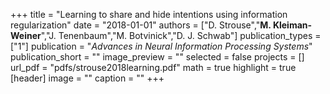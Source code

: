 +++
title = "Learning to share and hide intentions using information regularization"
date = "2018-01-01"
authors = ["D. Strouse","<b>M. Kleiman-Weiner</b>","J. Tenenbaum","M. Botvinick","D. J. Schwab"]
publication_types = ["1"]
publication = "_Advances in Neural Information Processing Systems_"
publication_short = ""
image_preview = ""
selected = false
projects = []
url_pdf = "pdfs/strouse2018learning.pdf"
math = true
highlight = true
[header]
image = ""
caption = ""
+++

